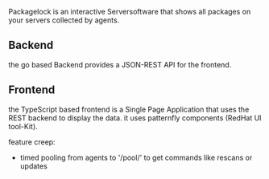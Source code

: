Packagelock is an interactive Serversoftware that shows all packages on your servers collected by agents.  

## Backend
the go based Backend provides a JSON-REST API for the frontend.  

## Frontend 
the TypeScript based frontend is a Single Page Application that uses the REST backend to display the data. it uses patternfly components (RedHat UI tool-Kit).


feature creep:
- timed pooling from agents to '/pool/' to get commands like rescans or updates

